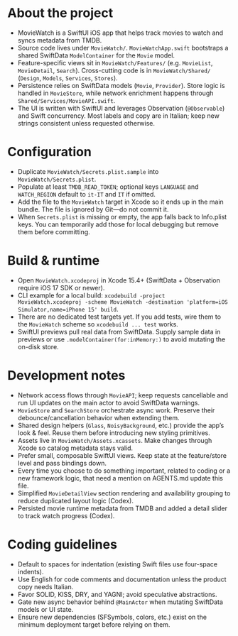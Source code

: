 # About the project
- MovieWatch is a SwiftUI iOS app that helps track movies to watch and syncs metadata from TMDB.
- Source code lives under `MovieWatch/`. `MovieWatchApp.swift` bootstraps a shared SwiftData `ModelContainer` for the `Movie` model.
- Feature-specific views sit in `MovieWatch/Features/` (e.g. `MovieList`, `MovieDetail`, `Search`). Cross-cutting code is in `MovieWatch/Shared/` (`Design`, `Models`, `Services`, `Stores`).
- Persistence relies on SwiftData models (`Movie`, `Provider`). Store logic is handled in `MovieStore`, while network enrichment happens through `Shared/Services/MovieAPI.swift`.
- The UI is written with SwiftUI and leverages Observation (`@Observable`) and Swift concurrency. Most labels and copy are in Italian; keep new strings consistent unless requested otherwise.

# Configuration
- Duplicate `MovieWatch/Secrets.plist.sample` into `MovieWatch/Secrets.plist`.
- Populate at least `TMDB_READ_TOKEN`; optional keys `LANGUAGE` and `WATCH_REGION` default to `it-IT` and `IT` if omitted.
- Add the file to the `MovieWatch` target in Xcode so it ends up in the main bundle. The file is ignored by Git—do not commit it.
- When `Secrets.plist` is missing or empty, the app falls back to Info.plist keys. You can temporarily add those for local debugging but remove them before committing.

# Build & runtime
- Open `MovieWatch.xcodeproj` in Xcode 15.4+ (SwiftData + Observation require iOS 17 SDK or newer).
- CLI example for a local build: `xcodebuild -project MovieWatch.xcodeproj -scheme MovieWatch -destination 'platform=iOS Simulator,name=iPhone 15' build`.
- There are no dedicated test targets yet. If you add tests, wire them to the `MovieWatch` scheme so `xcodebuild ... test` works.
- SwiftUI previews pull real data from SwiftData. Supply sample data in previews or use `.modelContainer(for:inMemory:)` to avoid mutating the on-disk store.

# Development notes
- Network access flows through `MovieAPI`; keep requests cancellable and run UI updates on the main actor to avoid SwiftData warnings.
- `MovieStore` and `SearchStore` orchestrate async work. Preserve their debounce/cancellation behavior when extending them.
- Shared design helpers (`Glass`, `NoisyBackground`, etc.) provide the app’s look & feel. Reuse them before introducing new styling primitives.
- Assets live in `MovieWatch/Assets.xcassets`. Make changes through Xcode so catalog metadata stays valid.
- Prefer small, composable SwiftUI views. Keep state at the feature/store level and pass bindings down.
- Every time you choose to do something important, related to coding or a new framework logic, that need a mention on AGENTS.md update this file.
- Simplified `MovieDetailView` section rendering and availability grouping to reduce duplicated layout logic (Codex).
- Persisted movie runtime metadata from TMDB and added a detail slider to track watch progress (Codex).

# Coding guidelines
- Default to spaces for indentation (existing Swift files use four-space indents).
- Use English for code comments and documentation unless the product copy needs Italian.
- Favor SOLID, KISS, DRY, and YAGNI; avoid speculative abstractions.
- Gate new async behavior behind `@MainActor` when mutating SwiftData models or UI state.
- Ensure new dependencies (SFSymbols, colors, etc.) exist on the minimum deployment target before relying on them.
